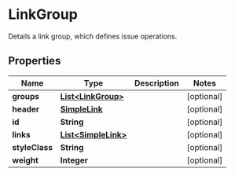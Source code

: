 

# LinkGroup

Details a link group, which defines issue operations.

## Properties

| Name | Type | Description | Notes |
|------------ | ------------- | ------------- | -------------|
|**groups** | [**List&lt;LinkGroup&gt;**](LinkGroup.md) |  |  [optional] |
|**header** | [**SimpleLink**](SimpleLink.md) |  |  [optional] |
|**id** | **String** |  |  [optional] |
|**links** | [**List&lt;SimpleLink&gt;**](SimpleLink.md) |  |  [optional] |
|**styleClass** | **String** |  |  [optional] |
|**weight** | **Integer** |  |  [optional] |



